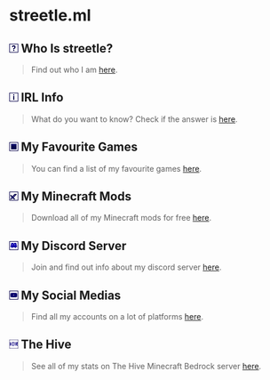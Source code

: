 <head>
<script async src="https://pagead2.googlesyndication.com/pagead/js/adsbygoogle.js?client=ca-pub-5850853284840895"
     crossorigin="anonymous"></script>
</head>

# streetle.ml
<link rel="icon" type="image/x-icon" href="/images/favicon.png">

## <img src="/icons/who.png" alt="streetle"> Who Is streetle?
> Find out who I am <a href="streetle">here</a>.

## <img src="/icons/irl.png" alt="info"> IRL Info
> What do you want to know? Check if the answer is <a href="irl">here</a>.

## <img src="/icons/games.png" alt="games"> My Favourite Games
> You can find a list of my favourite games <a href="games">here</a>.

## <img src="/icons/mods.png" alt="mods"> My Minecraft Mods
> Download all of my Minecraft mods for free <a href="packs">here</a>.

## <img src="/icons/discord.png" alt="discord"> My Discord Server
> Join and find out info about my discord server <a href="discord">here</a>.

## <img src="/icons/social.png" alt="socialmedia"> My Social Medias
> Find all my accounts on a lot of platforms <a href="socialmedia">here</a>.

## <img src="/icons/hive.png" alt="thehive" style="width:16px;height:16px;"> The Hive
> See all of my stats on The Hive Minecraft Bedrock server <a href="thehive">here</a>.

<script async src="https://pagead2.googlesyndication.com/pagead/js/adsbygoogle.js?client=ca-pub-5850853284840895"
     crossorigin="anonymous"></script>
<!-- horizontal2 -->
<ins class="adsbygoogle"
     style="display:block"
     data-ad-client="ca-pub-5850853284840895"
     data-ad-slot="4491611170"
     data-ad-format="auto"
     data-full-width-responsive="true"></ins>
<script>
     (adsbygoogle = window.adsbygoogle || []).push({});
</script>
